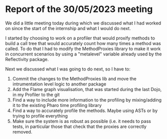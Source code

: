 # Report of the 30/05/2023 meeting
We did a little meeting today during which we discussed what I had worked on since the start of the internship and what I would do next.

I started by choosing to work on a profiler that would proxify methods to build a call tree that would accurately count how many times a method was called.
To do that I had to modify the MethodProxies library to make it work in concurrent scenarios by using a "metalevel" variable already used by the Reflectivity package.

Next we discussed what I was going to do next, so I have to:

1. Commit the changes to the MethodProxies lib and move the intrumentation level logic to another package
2. Add the Flame graph visualisation, that was started during the last Dojo, in my Profiler to the git
3. Find a way to include more information to the profiling by mixing/adding it to the existing Pharo time profiling library
4. Find a way to accurately profile the methods. Maybe using ASTs or by trying to profile everything
5. Make sure the system is as robust as possible (i.e. it needs to pass tests, in particular those that check that the proxies are correctly removed.

